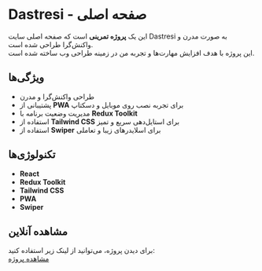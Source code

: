 # Dastresi - صفحه اصلی

این یک **پروژه تمرینی** است که صفحه اصلی  سایت Dastresi به صورت مدرن و واکنش‌گرا طراحی شده است.  
این پروژه با هدف افزایش مهارت‌ها و تجربه من در زمینه طراحی وب ساخته شده است.

## ویژگی‌ها

- طراحی واکنش‌گرا و مدرن  
- پشتیبانی از **PWA** برای تجربه نصب روی موبایل و دسکتاپ  
- مدیریت وضعیت برنامه با **Redux Toolkit**  
- استفاده از **Tailwind CSS** برای استایل‌دهی سریع و تمیز  
- استفاده از **Swiper** برای اسلایدرهای زیبا و تعاملی  

## تکنولوژی‌ها

- **React**  
- **Redux Toolkit**  
- **Tailwind CSS**  
- **PWA**  
- **Swiper**  

## مشاهده آنلاین

برای دیدن پروژه، می‌توانید از لینک زیر استفاده کنید:  
[مشاهده پروژه](https://amin-khodajoo.github.io/dastresi-rtk/)

